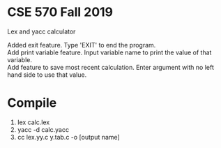 # CSE 570 Fall 2019

Lex and yacc calculator

Added exit feature. Type 'EXIT' to end the program.  
Add print variable feature. Input variable name to print the value of that variable.  
Add feature to save most recent calculation. Enter argument with no left hand side to use that value.  

# Compile 
1. lex calc.lex
2. yacc -d calc.yacc
3. cc lex.yy.c y.tab.c -o [output name]
